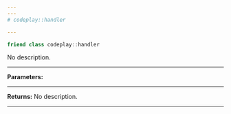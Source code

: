 ```yaml
---
---
# codeplay::handler

---
```


```cpp
friend class codeplay::handler
```


No description.


---
**Parameters:**


---
**Returns:** No description.

---

